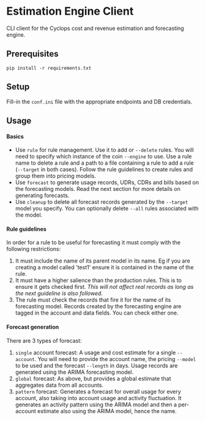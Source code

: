 # Estimation Engine Client
CLI client for the Cyclops cost and revenue
estimation and forecasting engine.
## Prerequisites
``
pip install -r requirements.txt
``

## Setup
Fill-in the `conf.ini` file with the 
appropriate endpoints and DB credentials.

## Usage
#### Basics
- Use `rule` for rule management. Use it to add or
`--delete` rules. You will need to specify which instance
of the coin `--engine` to use. Use a rule name to delete
a rule and a path to a file containing a rule to add
a rule (`--target` in both cases). Follow the rule guidelines to create
rules and group them into pricing models.
- Use `forecast` to generate usage records,
UDRs, CDRs and bills based on the forecasting models.
Read the next section for more details on generating
forecasts.
- Use `cleanup` to delete all forecast records
generated by the `--target` model you specify. You can optionally 
delete `--all` rules associated
with the model.

#### Rule guidelines
In order for a rule to be useful for forecasting
it must comply with the following restrictions:
1. It must include the name of its parent model in its
name. Eg if you are creating a model called 'test1' ensure
it is contained in the name of the rule.
2. It must have a higher salience than the production
rules. This is to ensure it gets checked first. *This will
not affect real records as long as the next guideline
is also followed.*
3. The rule must check the records that fire it for
the name of its forecasting model. Records created 
by the forecasting engine are tagged in the account
and data fields. You can check either one.

#### Forecast generation
There are 3 types of forecast:
1. `single` account forecast: A usage and cost estimate
for a single `--account`. You will need to provide the
account name, the pricing `--model` to be used and the
forecast `--length` in days. Usage records are generated
using the ARIMA forecasting model.
2. `global` forecast: As above, but provides a
global estimate that aggregates data from all accounts.
3. `pattern` forecast: Generates a forecast for overall
usage for every account, also taking into account
usage and activity fluctuation. It generates an activity
pattern using the ARIMA model and then a per-account 
estimate also using the ARIMA model, hence the name.
 
